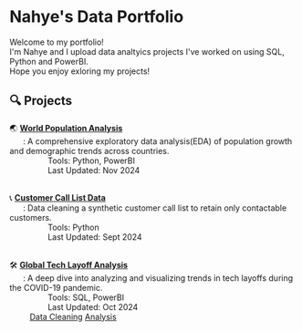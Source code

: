 # Nahye's Data Portfolio

Welcome to my portfolio! <br/>
I'm Nahye and I upload data analtyics projects I've worked on using SQL, Python and PowerBI. <br/>
Hope you enjoy exloring my projects!

## 🔍 Projects

🌏 **[World Population Analysis](https://github.com/NahyeMoon/DataAnalyticsPortfolio/blob/main/World%20Population/EDA.md)** <br/> &nbsp;&nbsp;&nbsp;&nbsp;&nbsp;
: A comprehensive exploratory data analysis(EDA) of population growth and demographic trends across countries. <br/>&nbsp;&nbsp;&nbsp;&nbsp;&nbsp;&nbsp;&nbsp;&nbsp;&nbsp;&nbsp;&nbsp;&nbsp;&nbsp;&nbsp;&nbsp;&nbsp;
Tools: Python, PowerBI <br/>&nbsp;&nbsp;&nbsp;&nbsp;&nbsp;&nbsp;&nbsp;&nbsp;&nbsp;&nbsp;&nbsp;&nbsp;&nbsp;&nbsp;&nbsp;&nbsp;
Last Updated: Nov 2024 <br/>&nbsp;&nbsp;&nbsp;&nbsp;&nbsp;&nbsp;&nbsp;&nbsp;&nbsp;&nbsp;&nbsp;&nbsp;&nbsp;&nbsp;&nbsp;&nbsp;

📞 **[Customer Call List Data](https://github.com/NahyeMoon/DataAnalyticsPortfolio/blob/main/Customer%20Call%20List/Data%20Cleaning.md)** <br/>&nbsp;&nbsp;&nbsp;&nbsp;&nbsp;
: Data cleaning a synthetic customer call list to retain only contactable customers. <br/>&nbsp;&nbsp;&nbsp;&nbsp;&nbsp;&nbsp;&nbsp;&nbsp;&nbsp;&nbsp;&nbsp;&nbsp;&nbsp;&nbsp;&nbsp;&nbsp;
Tools: Python <br/>&nbsp;&nbsp;&nbsp;&nbsp;&nbsp;&nbsp;&nbsp;&nbsp;&nbsp;&nbsp;&nbsp;&nbsp;&nbsp;&nbsp;&nbsp;&nbsp;
Last Updated: Sept 2024 <br/>&nbsp;&nbsp;&nbsp;&nbsp;&nbsp;&nbsp;&nbsp;&nbsp;

🛠️ **[Global Tech Layoff Analysis](https://github.com/NahyeMoon/DataAnalyticsPortfolio/blob/main/Tech%20Layoffs/Global%20Tech%20Layoff%20EDA.md)** <br/>&nbsp;&nbsp;&nbsp;&nbsp;&nbsp;
: A deep dive into analyzing and visualizing trends in tech layoffs during the COVID-19 pandemic. <br/>&nbsp;&nbsp;&nbsp;&nbsp;&nbsp;&nbsp;&nbsp;&nbsp;&nbsp;&nbsp;&nbsp;&nbsp;&nbsp;&nbsp;&nbsp;&nbsp;
Tools: SQL, PowerBI <br/>&nbsp;&nbsp;&nbsp;&nbsp;&nbsp;&nbsp;&nbsp;&nbsp;&nbsp;&nbsp;&nbsp;&nbsp;&nbsp;&nbsp;&nbsp;&nbsp;
Last Updated: Oct 2024 <br/>&nbsp;&nbsp;&nbsp;&nbsp;&nbsp;&nbsp;&nbsp;&nbsp;
[Data Cleaning](https://github.com/NahyeMoon/DataAnalyticsPortfolio/blob/main/Tech%20Layoffs/Global%20Tech%20Layoff%20Cleaning.md)
[Analysis](https://github.com/NahyeMoon/DataAnalyticsPortfolio/blob/main/Tech%20Layoffs/Global%20Tech%20Layoff%20EDA.md)

